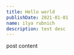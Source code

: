 ```yaml
---
title: Hello world
publishDate: 2021-01-01
name: ilya rubnich
description: test desc
---
```


post content